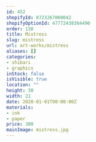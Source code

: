 ```yaml
---
id: 452
shopifyId: 8723267060042
shopifyOptionId: 47772438364490
order: 138
title: Mistress
slug: mistress
url: art-works/mistress
aliases: []
categories:
- shibari
- graphics
inStock: false
isVisible: true
location: ""
height: 30
width: 21
date: 2020-01-01T00:00:00Z
materials:
- ink
- paper
price: 300
mainImage: mistress.jpg
---
```

